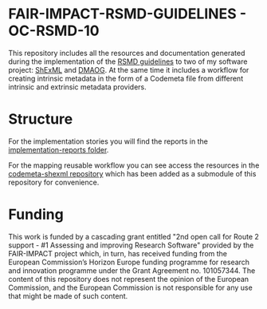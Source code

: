 # FAIR-IMPACT-RSMD-GUIDELINES - OC-RSMD-10
This repository includes all the resources and documentation generated during the implementation of the [RSMD guidelines](https://zenodo.org/records/10786147) to two of my software project: [ShExML](https://github.com/herminiogg/ShExML) and [DMAOG](https://github.com/herminiogg/dmaog). At the same time it includes a workflow for creating intrinsic metadata in the form of a Codemeta file from different intrinsic and extrinsic metadata providers.

# Structure
For the implementation stories you will find the reports in the [implementation-reports folder](implementation-reports).

For the mapping reusable workflow you can see access the resources in the [codemeta-shexml repository](https://github.com/herminiogg/codemeta-shexml) which has been added as a submodule of this repository for convenience.

# Funding
This work is funded by a cascading grant entitled "2nd open call for Route 2 support - #1 Assessing and improving Research Software" provided by the FAIR-IMPACT project which, in turn, has received funding from the European Commission’s Horizon Europe funding programme for research and innovation programme under the Grant Agreement no. 101057344. The content of this repository does not represent the opinion of the European Commission, and the European Commission is not responsible for any use that might be made of such content.


